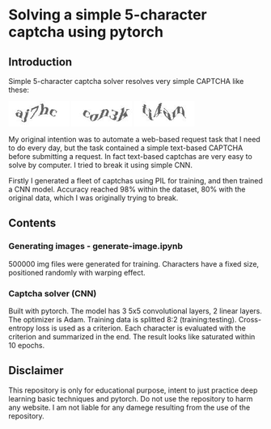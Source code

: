 # Solving a simple 5-character captcha using pytorch
## Introduction
Simple 5-character captcha solver resolves very simple CAPTCHA like these:

![sample1](https://github.com/ytnkgt/captcha-solver/blob/image/sample_data/aj7hc.jpg?raw=true) ![sample2](https://github.com/ytnkgt/captcha-solver/blob/image/sample_data/con3k.jpg?raw=true) ![sample3](https://github.com/ytnkgt/captcha-solver/blob/image/sample_data/ti4am.jpg?raw=true)

My original intention was to automate a web-based request task that I need to do every day, but the task contained a simple text-based CAPTCHA before submitting a request. 
In fact text-based captchas are very easy to solve by computer.
I tried to break it using simple CNN.

Firstly I generated a fleet of captchas using PIL for training, and then trained a CNN model.
Accuracy reached 98% within the dataset, 80% with the original data, which I was originally trying to break.

## Contents
### Generating images - generate-image.ipynb
500000 img files were generated for training.
Characters have a fixed size, positioned randomly with warping effect.

### Captcha solver (CNN)
Built with pytorch. 
The model has 3 5x5 convolutional layers, 2 linear layers. The optimizer is Adam.
Training data is splitted 8:2 (training:testing).
Cross-entropy loss is used as a criterion. Each character is evaluated with the criterion and summarized in the end.
The result looks like saturated within 10 epochs. 

## Disclaimer
This repository is only for educational purpose, intent to just practice deep learning basic techniques and pytorch. 
Do not use the repository to harm any website. I am not liable for any damege resulting from the use of the repository.